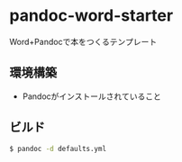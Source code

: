 # pandoc-word-starter

Word+Pandocで本をつくるテンプレート

## 環境構築

* Pandocがインストールされていること

## ビルド

```sh
$ pandoc -d defaults.yml
```
